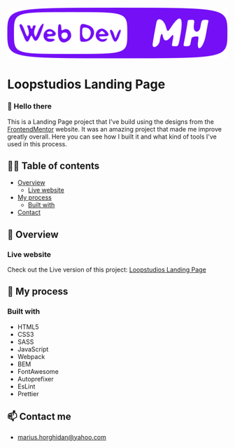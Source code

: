 <p text align="center">
    <img src="/src/img/logo-mh-dev.svg">
<p>

# Loopstudios Landing Page

### 👋 Hello there 

This is a Landing Page project that I've build using the designs from the <a href="https://frontendmentor.io">FrontendMentor<a> website. It was an amazing project that made me improve greatly overall. Here you can see how I built it and what kind of tools I've used in this process.

## 👨‍💻 Table of contents

- [Overview](#-overview)
  - [Live website](#live-website)
- [My process](#-my-process)
  - [Built with](#built-with)
- [Contact](#-contact-me)

## 🔭 Overview

### Live website

Check out the Live version of this project: <a href="https://mariushor.github.io/loopstudios-landing-page-main/">Loopstudios Landing Page<a>

## 🚀 My process

### Built with

- HTML5
- CSS3
- SASS
- JavaScript
- Webpack
- BEM
- FontAwesome
- Autoprefixer
- EsLint
- Prettier 


## 📫 Contact me 

- marius.horghidan@yahoo.com
